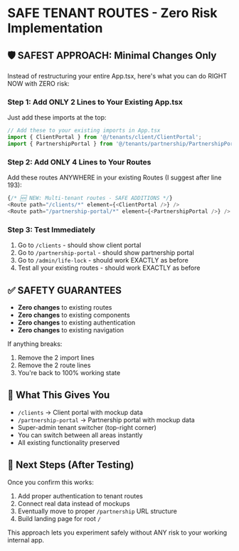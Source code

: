 # SAFE TENANT ROUTES - Zero Risk Implementation

## 🛡️ SAFEST APPROACH: Minimal Changes Only

Instead of restructuring your entire App.tsx, here's what you can do RIGHT NOW with ZERO risk:

### Step 1: Add ONLY 2 Lines to Your Existing App.tsx

Just add these imports at the top:
```typescript
// Add these to your existing imports in App.tsx
import { ClientPortal } from '@/tenants/client/ClientPortal';
import { PartnershipPortal } from '@/tenants/partnership/PartnershipPortal';
```

### Step 2: Add ONLY 4 Lines to Your Routes

Add these routes ANYWHERE in your existing Routes (I suggest after line 193):
```typescript
{/* 🆕 NEW: Multi-tenant routes - SAFE ADDITIONS */}
<Route path="/clients/*" element={<ClientPortal />} />
<Route path="/partnership-portal/*" element={<PartnershipPortal />} />
```

### Step 3: Test Immediately

1. Go to `/clients` - should show client portal
2. Go to `/partnership-portal` - should show partnership portal  
3. Go to `/admin/life-lock` - should work EXACTLY as before
4. Test all your existing routes - should work EXACTLY as before

## ✅ SAFETY GUARANTEES

- **Zero changes** to existing routes
- **Zero changes** to existing components
- **Zero changes** to existing authentication
- **Zero changes** to existing navigation

If anything breaks:
1. Remove the 2 import lines
2. Remove the 2 route lines
3. You're back to 100% working state

## 🚀 What This Gives You

- `/clients` → Client portal with mockup data
- `/partnership-portal` → Partnership portal with mockup data
- Super-admin tenant switcher (top-right corner)
- You can switch between all areas instantly
- All existing functionality preserved

## 🔄 Next Steps (After Testing)

Once you confirm this works:
1. Add proper authentication to tenant routes
2. Connect real data instead of mockups
3. Eventually move to proper `/partnership` URL structure
4. Build landing page for root `/`

This approach lets you experiment safely without ANY risk to your working internal app.